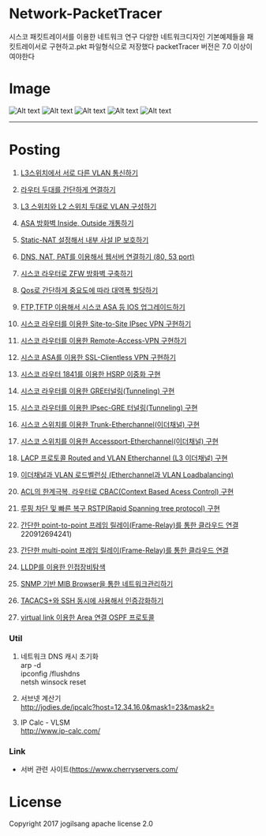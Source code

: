 # Network-PacketTracer
시스코 패킷트레이서를 이용한 네트워크 연구
다양한 네트워크디자인 기본예제들을 패킷트레이서로 구현하고.pkt 파일형식으로 저장했다
packetTracer 버전은 7.0 이상이여야한다

Image
=============

![Alt text](/network/packetTracer/[ACL]/1.png)
![Alt text](/network/packetTracer/[VPN]/[Site-to-Site-router]/11.png)
![Alt text](/network/packetTracer/[VPN]/[Remote-Access-router]/busan7.png)
![Alt text](/network/packetTracer/[Etherchenel]/스위치액세스-이더채널/3.png)
![Alt text](/network/packetTracer/[tacacs]/tacacs_image.png)

<hr/>


Posting
=============

1. [L3스위치에서 서로 다른 VLAN 통신하기](https://blog.naver.com/jogilsang/220847929170)

2. [라우터 두대를 간단하게 연결하기](https://blog.naver.com/jogilsang/220848248906)

1. [L3 스위치와 L2 스위치 두대로 VLAN 구성하기](https://blog.naver.com/jogilsang/220849099661)

1. [ASA 방화벽 Inside, Outside 개통하기](https://blog.naver.com/jogilsang/220894411295)

1. [Static-NAT 설정해서 내부 사설 IP 보호하기](https://blog.naver.com/jogilsang/220899559068)

1. [DNS, NAT, PAT를 이용해서 웹서버 연결하기 (80, 53 port)](https://blog.naver.com/jogilsang/220899880906)

1. [시스코 라우터로 ZFW 방화벽 구축하기](https://blog.naver.com/jogilsang/220901938911)

1. [Qos로 간단하게 중요도에 따라 대역폭 할당하기](https://blog.naver.com/jogilsang/220902650155)

1. [FTP,TFTP 이용해서 시스코 ASA 등 IOS 업그레이드하기](https://blog.naver.com/jogilsang/220903245952)

1. [시스코 라우터를 이용한 Site-to-Site IPsec VPN 구현하기](https://blog.naver.com/jogilsang/220903760933)

1. [시스코 라우터를 이용한 Remote-Access-VPN 구현하기](https://blog.naver.com/jogilsang/220904108085)

1. [시스코 ASA를 이용한 SSL-Clientless VPN 구현하기](https://blog.naver.com/jogilsang/220905920825)

1. [시스코 라우터 1841를 이용한 HSRP 이중화 구현](https://blog.naver.com/jogilsang/220906240813)

1. [시스코 라우터를 이용한 GRE터널링(Tunneling) 구현](https://blog.naver.com/jogilsang/220906805391)
	
1. [시스코 라우터를 이용한 IPsec-GRE 터널링(Tunneling) 구현](https://blog.naver.com/jogilsang/220907228001)

1. [시스코 스위치를 이용한 Trunk-Etherchannel(이더채널) 구현](https://blog.naver.com/jogilsang/220908676447)

1. [시스코 스위치를 이용한 Accessport-Etherchannel(이더채널) 구현](https://blog.naver.com/jogilsang/220909002150)

1. [LACP 프로토콜 Routed and VLAN Etherchannel (L3 이더채널) 구현](https://blog.naver.com/jogilsang/220909107026)

1. [이더채널과 VLAN 로드벨런싱 (Etherchannel과 VLAN Loadbalancing)](https://blog.naver.com/jogilsang/220909517353)
	
1. [ACL의 한계극복, 라우터로 CBAC(Context Based Acess Control) 구현](https://blog.naver.com/jogilsang/220910820148)

1. [루핑 차단 및 빠른 복구 RSTP(Rapid Spanning tree protocol) 구현](https://blog.naver.com/jogilsang/220911438905)

1. [간단한 point-to-point 프레임 릴레이(Frame-Relay)를 통한 클라우드 연결](https://blog.naver.com/jogilsang/)220912694241)

1. [간단한 multi-point 프레임 릴레이(Frame-Relay)를 통한 클라우드 연결](https://blog.naver.com/jogilsang/220912966297)

1. [LLDP를 이용한 인접장비탐색](https://blog.naver.com/jogilsang/220993101740)

1. [SNMP 기반 MIB Browser을 통한 네트워크관리하기](https://blog.naver.com/jogilsang/221027869574)

1. [TACACS+와 SSH 동시에 사용해서 인증강화하기](https://blog.naver.com/jogilsang/221031211754)

1. [virtual link 이용한 Area 연결 OSPF 프로토콜](https://blog.naver.com/jogilsang/221033071375)


### Util 
1. 네트워크 DNS 캐시 초기화  
arp -d  
ipconfig /flushdns  
netsh winsock reset 

2. 서브넷 계산기  
http://jodies.de/ipcalc?host=12.34.16.0&mask1=23&mask2=  

3. IP Calc - VLSM   
http://www.ip-calc.com/   

### Link 
- 서버 관련 사이트(https://www.cherryservers.com/  

License
=============
Copyright 2017 jogilsang apache license 2.0


